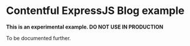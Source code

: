 # Contentful ExpressJS Blog example
**This is an experimental example. DO NOT USE IN PRODUCTION**

To be documented further.
